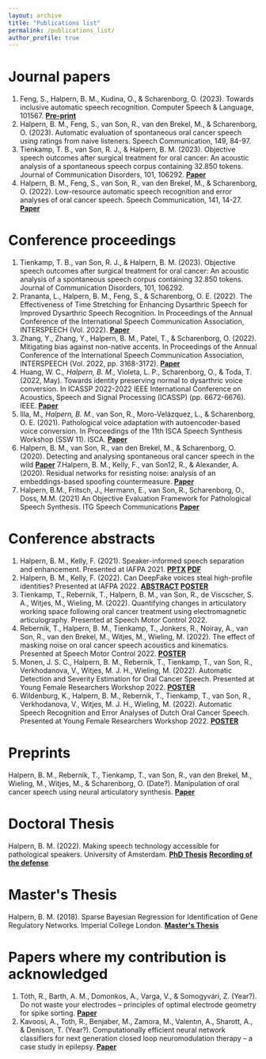 ```yaml
---
layout: archive
title: "Publications list"
permalink: /publications_list/
author_profile: true
---
```


Journal papers
======

1. Feng, S., Halpern, B. M., Kudina, O., & Scharenborg, O. (2023). Towards inclusive automatic speech recognition. Computer Speech & Language, 101567.
<span style="color:blue"><b>[Pre-print](https://arxiv.org/pdf/2103.15122)</b></span>
2. Halpern, B. M., Feng, S., van Son, R., van den Brekel, M., & Scharenborg, O. (2023). Automatic evaluation of spontaneous oral cancer speech using ratings from naive listeners. Speech Communication, 149, 84-97.
3. Tienkamp, T. B., van Son, R. J., & Halpern, B. M. (2023). Objective speech outcomes after surgical treatment for oral cancer: An acoustic analysis of a spontaneous speech corpus containing 32.850 tokens. Journal of Communication Disorders, 101, 106292.
<span style="color:blue"><b>[Paper](https://www.sciencedirect.com/science/article/pii/S0021992422001101)</b></span> 
4. Halpern, B. M., Feng, S., van Son, R., van den Brekel, M., & Scharenborg, O. (2022). Low-resource automatic speech recognition and error analyses of oral cancer speech. Speech Communication, 141, 14-27.
<span style="color:blue"><b>[Paper](https://www.sciencedirect.com/science/article/pii/S0167639322000620)</b></span>
   
Conference proceedings
======

1. Tienkamp, T. B., van Son, R. J., & Halpern, B. M. (2023). Objective speech outcomes after surgical treatment for oral cancer: An acoustic analysis of a spontaneous speech corpus containing 32.850 tokens. Journal of Communication Disorders, 101, 106292.
2. Prananta, L., Halpern, B. M., Feng, S., & Scharenborg, O. E. (2022). The Effectiveness of Time Stretching for Enhancing Dysarthric Speech for Improved Dysarthric Speech Recognition. In Proceedings of the Annual Conference of the International Speech Communication Association, INTERSPEECH (Vol. 2022).
<span style="color:blue"><b>[Paper](https://arxiv.org/pdf/2201.04908.pdf)</b></span>
3. Zhang, Y., Zhang, Y., Halpern, B. M., Patel, T., & Scharenborg, O. (2022). Mitigating bias against non-native accents. In Proceedings of the Annual Conference of the International Speech Communication Association, INTERSPEECH (Vol. 2022, pp. 3168-3172).
<span style="color:blue"><b>[Paper](https://www.isca-speech.org/archive/pdfs/interspeech_2022/zhang22n_interspeech.pdf)</b></span>
4. Huang, W. C.*, Halpern, B. M.,* Violeta, L. P., Scharenborg, O., & Toda, T. (2022, May). Towards identity preserving normal to dysarthric voice conversion. In ICASSP 2022-2022 IEEE International Conference on Acoustics, Speech and Signal Processing (ICASSP) (pp. 6672-6676). IEEE.
<span style="color:blue"><b>[Paper](https://arxiv.org/pdf/2110.08213.pdf)</b></span>
5. Illa, M.*, Halpern, B. M.*, van Son, R., Moro-Velázquez, L., & Scharenborg, O. E. (2021). Pathological voice adaptation with autoencoder-based voice conversion. In Proceedings of the 11th ISCA Speech Synthesis Workshop (SSW 11). ISCA.
<span style="color:blue"><b>[Paper](https://arxiv.org/pdf/2106.08427)</b></span>
6.  Halpern, B. M., van Son, R., van den Brekel, M., & Scharenborg, O. (2020). Detecting and analysing spontaneous oral cancer speech in the wild
<span style="color:blue"><b>[Paper](https://arxiv.org/pdf/2007.14205)</b></span>
7.Halpern, B. M., Kelly, F., van Son12, R., & Alexander, A. (2020). Residual networks for resisting noise: analysis of an embeddings-based spoofing countermeasure.
<span style="color:blue"><b>[Paper](https://oxfordwaveresearch.com/wp-content/uploads/2020/04/Odyssey2020_spoofingResNet_Halpern_et_al.pdf)</b></span>
8. Halpern, B.M., Fritsch, J., Hermann, E., van Son, R., Scharenborg, O., Doss, M.M. (2021) An Objective Evaluation Framework for Pathological Speech Synthesis. ITG Speech Communications
<span style="color:blue"><b>[Paper](https://arxiv.org/pdf/2107.00308)</b></span> 

Conference abstracts
====

1. Halpern, B. M., Kelly, F. (2021). Speaker-informed speech separation and enhancement. Presented at IAFPA 2021.
<span style="color:blue"><b>[PPTX](https://karkirowle.github.io/files/speech_enhancement_iafpa_2021.pptx) [PDF](https://karkirowle.github.io/files/speech_enhancement_iafpa_2021.pdf)</b></span>
2. Halpern, B. M., Kelly, F. (2022). Can DeepFake voices steal high-profile identities? Presented at IAFPA 2022.
<span style="color:blue"><b>[ABSTRACT](https://oxfordwaveresearch.com/wp-content/uploads/2022/07/Abstract-Can-DeepFake-voices-steal-high-profile-identities.pdf) [POSTER](https://oxfordwaveresearch.com/wp-content/uploads/2022/07/Poster-Can-DeepFake-voices-steal-high-profile-identities.pdf)</b></span>
3. Tienkamp, T., Rebernik, T., Halpern, B. M., van Son, R., de Viscscher, S. A., Witjes, M., Wieling, M. (2022). Quantifying changes in articulatory working space following oral cancer treatment using electromagnetic articulography. Presented at Speech Motor Control 2022.
4. Rebernik, T., Halpern, B. M., Tienkamp, T., Jonkers, R., Noiray, A., van Son, R., van den Brekel, M., Witjes, M., Wieling, M. (2022). The effect of masking noise on oral cancer speech acoustics and kinematics. Presented at Speech Motor Control 2022.
<span style="color:blue"><b>[POSTER](https://karkirowle.github.io/images/tienkamp2022_SMCPoster.pdf)</b></span>
6. Monen, J. S. C., Halpern, B. M., Rebernik, T., Tienkamp, T., van Son, R., Verkhodanova, V., Witjes, M. J. H., Wieling, M. (2022). Automatic Detection and Severity Estimation for Oral Cancer Speech. Presented at Young Female Researchers Workshop 2022. 
<span style="color:blue"><b>[POSTER](https://karkirowle.github.io/images/monen2022_poster.pdf)</b></span>
7. Wildenburg, K., Halpern, B. M., Rebernik, T., Tienkamp, T., van Son, R., Verkhodanova, V., Witjes, M. J. H., Wieling, M. (2022). Automatic Speech Recognition and Error Analyses of Dutch Oral Cancer Speech. Presented at Young Female Researchers Workshop 2022.
<span style="color:blue"><b>[POSTER](https://karkirowle.github.io/images/kirsten2022_YFRW_poster.pdf)</b></span>

Preprints 
======
Halpern, B. M., Rebernik, T., Tienkamp, T., van Son, R., van den Brekel, M., Wieling, M., Witjes, M., & Scharenborg, O. (Date?). Manipulation of oral cancer speech using neural articulatory synthesis.
<span style="color:blue"><b>[Paper](https://arxiv.org/pdf/2203.17072.pdf)</b></span>

Doctoral Thesis
=======
Halpern, B. M. (2022). Making speech technology accessible for pathological speakers. University of Amsterdam.
<span style="color:blue"><b>[PhD Thesis](https://dare.uva.nl/search?identifier=6135311c-3590-415e-b1fa-d7eeebde516c)</b></span>
<span style="color:blue"><b>[Recording of the defense](https://drive.google.com/file/d/1qmd97M0mNEzdmRQiFu4FA_0L_WsItMm_/view?usp=sharing)</b></span>

Master's Thesis 
=======
Halpern, B. M. (2018). Sparse Bayesian Regression for Identification of Gene Regulatory Networks. Imperial College London.
<span style="color:blue"><b>[Master's Thesis](https://github.com/karkirowle/sysidProject/blob/master/VanillaID/thesis/Thesis_Halpern_2018_v3.pdf)</b></span>


Papers where my contribution is acknowledged
=====
1. Tóth, R., Barth, A. M., Domonkos, A., Varga, V., & Somogyvári, Z. (Year?). Do not waste your electrodes – principles of optimal electrode geometry for spike sorting.
<span style="color:blue"><b>[Paper](https://iopscience.iop.org/article/10.1088/1741-2552/ac0f49/pdf)</b></span>
2. Kavoosi, A., Toth, R., Benjaber, M., Zamora, M., Valentın, A., Sharott, A., & Denison, T. (Year?). Computationally efficient neural network classifiers for next generation closed loop neuromodulation therapy – a case study in epilepsy.
<span style="color:blue"><b>[Paper](https://arxiv.org/pdf/2204.12938.pdf)</b></span>
